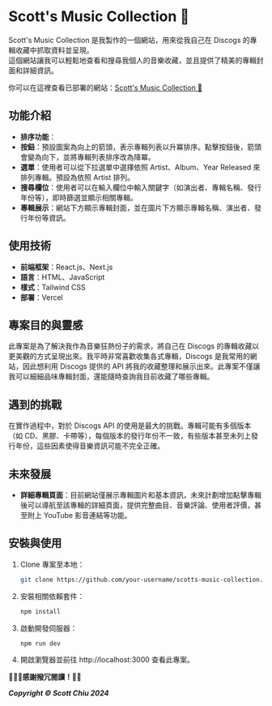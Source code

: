 # Scott's Music Collection 💽

Scott's Music Collection 是我製作的一個網站，用來從我自己在 Discogs 的專輯收藏中抓取資料並呈現。</br>
這個網站讓我可以輕鬆地查看和搜尋我個人的音樂收藏，並且提供了精美的專輯封面和詳細資訊。

你可以在這裡查看已部署的網站：[Scott's Music Collection 💽](https://scottchiu-discogs-collection.vercel.app/)

## 功能介紹

- **排序功能**：
- **按鈕**：預設圖案為向上的箭頭，表示專輯列表以升冪排序。點擊按鈕後，箭頭會變為向下，並將專輯列表排序改為降冪。
- **選單**：使用者可以從下拉選單中選擇依照 Artist、Album、Year Released 來排列專輯。預設為依照 Artist 排列。
- **搜尋欄位**：使用者可以在輸入欄位中輸入關鍵字（如演出者、專輯名稱、發行年份等），即時篩選並顯示相關專輯。
- **專輯展示**：網站下方顯示專輯封面，並在圖片下方顯示專輯名稱、演出者、發行年份等資訊。

## 使用技術

- **前端框架**：React.js、Next.js
- **語言**：HTML、JavaScript
- **樣式**：Tailwind CSS
- **部署**：Vercel

## 專案目的與靈感

此專案是為了解決我作為音樂狂熱份子的需求，將自己在 Discogs 的專輯收藏以更美觀的方式呈現出來。我平時非常喜歡收集各式專輯，Discogs 是我常用的網站，因此想利用 Discogs 提供的 API 將我的收藏整理和展示出來。此專案不僅讓我可以細細品味專輯封面，還能隨時查詢我目前收藏了哪些專輯。

## 遇到的挑戰

在實作過程中，對於 Discogs API 的使用是最大的挑戰。專輯可能有多個版本（如 CD、黑膠、卡帶等），每個版本的發行年份不一致，有些版本甚至未列上發行年份，這些因素使得音樂資訊可能不完全正確。

## 未來發展

- **詳細專輯頁面**：目前網站僅展示專輯圖片和基本資訊，未來計劃增加點擊專輯後可以導航至該專輯的詳細頁面，提供完整曲目、音樂評論、使用者評價，甚至附上 YouTube 影音連結等功能。

## 安裝與使用

1. Clone 專案至本地：
   ```bash
   git clone https://github.com/your-username/scotts-music-collection.git
2. 安裝相關依賴套件：
   ```bash
   npm install
3. 啟動開發伺服器：
   ```bash
   npm run dev
4. 開啟瀏覽器並前往 http://localhost:3000 查看此專案。

__🙇🏻‍♂️感謝撥冗閱讀！🙏🏻__

***Copyright © Scott Chiu 2024***
